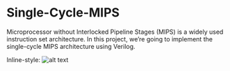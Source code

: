 # Single-Cycle-MIPS

Microprocessor without Interlocked Pipeline Stages (MIPS) is a widely used instruction set architecture. In this project, we’re going to implement the single-cycle MIPS architecture using Verilog.

Inline-style: 
![alt text](https://github.com/zytyz/Single-Cycle-MIPS/img/MIPS.png "MIPS architecture")


